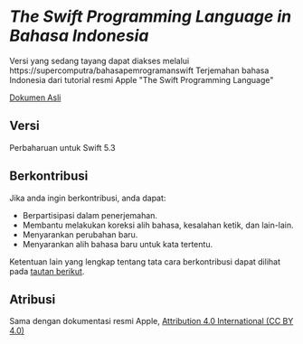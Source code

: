 # *The Swift Programming Language in Bahasa Indonesia*

Versi yang sedang tayang dapat diakses melalui https://supercomputra/bahasapemrogramanswift
Terjemahan bahasa Indonesia dari tutorial resmi Apple "The Swift Programming Language"

[Dokumen Asli](https://docs.swift.org/swift-book/)

## Versi
Perbaharuan untuk Swift 5.3

## Berkontribusi
Jika anda ingin berkontribusi, anda dapat:
- Berpartisipasi dalam penerjemahan.
- Membantu melakukan koreksi alih bahasa, kesalahan ketik, dan lain-lain.
- Menyarankan perubahan baru.
- Menyarankan alih bahasa baru untuk kata tertentu.

Ketentuan lain yang lengkap tentang tata cara berkontribusi dapat dilihat pada [tautan berikut](https://github.com/supercomputra/pedoman-dasar-bahasa-pemrograman-swift/blob/main/CONTRIBUTING.md).

## Atribusi
Sama dengan dokumentasi resmi Apple, [Attribution 4.0 International (CC BY 4.0)](https://creativecommons.org/licenses/by/4.0/)
